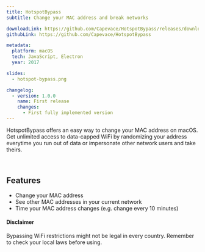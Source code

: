 ```yaml
---
title: HotspotBypass
subtitle: Change your MAC address and break networks

downloadLink: https://github.com/Capevace/HotspotBypass/releases/download/1.0.0/hotspotbypass-1.0.0-macos.zip
githubLink: https://github.com/Capevace/HotspotBypass

metadata:
  platform: macOS
  tech: JavaScript, Electron
  year: 2017

slides:
  - hotspot-bypass.png

changelog:
  - version: 1.0.0
    name: First release
    changes:
      - First fully implemented version
---
```


HotspotBypass offers an easy way to change your MAC address on macOS. Get unlimited access to data-capped WiFi by randomizing your address everytime you run out of data or impersonate other network users and take theirs.

<br>

## Features

- Change your MAC address
- See other MAC addresses in your current network
- Time your MAC address changes (e.g. change every 10 minutes)

#### Disclaimer

Bypassing WiFi restrictions might not be legal in every country. Remember to check your local laws before using.
